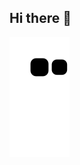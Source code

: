 ## Hi there 👋

![](https://raw.githubusercontent.com/Guohuixixi/Guohuixixi/main/dist/github-contribution-grid-snake.svg)
<!--
**Guohuixixi/Guohuixixi** is a ✨ _special_ ✨ repository because its `README.md` (this file) appears on your GitHub profile.

Here are some ideas to get you started:

- 🔭 I’m currently working on ...
- 🌱 I’m currently learning ...
- 👯 I’m looking to collaborate on ...
- 🤔 I’m looking for help with ...
- 💬 Ask me about ...
- 📫 How to reach me: ...
- 😄 Pronouns: ...
- ⚡ Fun fact: ...
-->
